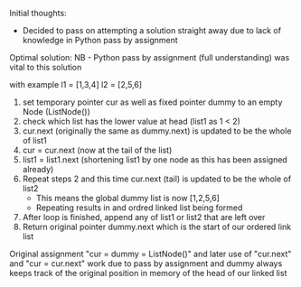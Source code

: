 Initial thoughts:
- Decided to pass on attempting a solution straight away due to lack of knowledge in Python pass by assignment

Optimal solution:
NB - Python pass by assignment (full understanding) was vital to this solution

with example l1 = [1,3,4] l2 = [2,5,6]
1. set temporary pointer cur as well as fixed pointer dummy to an empty Node (ListNode())
2. check which list has the lower value at head (list1 as 1 < 2)
3. cur.next (originally the same as dummy.next) is updated to be the whole of list1
4. cur = cur.next (now at the tail of the list)
5. list1 = list1.next (shortening list1 by one node as this has been assigned already)
6. Repeat steps 2 and this time cur.next (tail) is updated to be the whole of list2 
    - This means the global dummy list is now [1,2,5,6]
    - Repeating results in and ordred linked list being formed
7. After loop is finished, append any of list1 or list2 that are left over
8. Return original pointer dummy.next which is the start of our ordered link list

Original assignment "cur = dummy = ListNode()" and later use of "cur.next" and "cur = cur.next" work due to pass by assignment and dummy always keeps track of the original position in memory of the head of our linked list 
